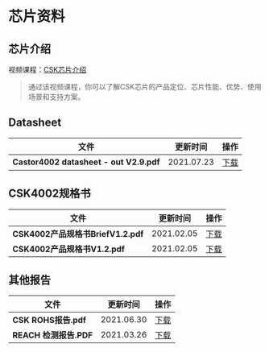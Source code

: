 
# 芯片资料

## 芯片介绍

视频课程：[CSK芯片介绍](https://www.bilibili.com/video/BV1n64y1v7sC)

> 通过该视频课程，你可以了解CSK芯片的产品定位、芯片性能、优势、使用场景和支持方案。

## Datasheet

| 文件                                            | 更新时间   | 操作                                                         |
| ----------------------------------------------- | ---------- | ------------------------------------------------------------ |
| **Castor4002 datasheet - out V2.9.pdf** | 2021.07.23 | [下载](https://iflyos-external.oss-cn-shanghai.aliyuncs.com/public/lsopen/%E8%8A%AF%E7%89%87%E8%B5%84%E6%96%99/Castor4002%20datasheet%20-%20out%20V2.9.pdf) |


## CSK4002规格书

| 文件                               | 更新时间   | 操作                                                         |
| ---------------------------------- | ---------- | ------------------------------------------------------------ |
| **CSK4002产品规格书BriefV1.2.pdf** | 2021.02.05 | [下载](https://open.listenai.com/resource/open/doc_resource%2F%E4%BA%A7%E5%93%81%E4%BB%8B%E7%BB%8D%2F%E4%BA%A7%E5%93%81%E8%A7%84%E6%A0%BC%E4%B9%A6PDF%2F20210204%2FC4203-L02C%E5%8F%8C%E9%BA%A6%E7%A6%BB%E7%BA%BF%E8%AF%AD%E9%9F%B3%E4%BA%A4%E4%BA%92%E8%8A%AF%E7%89%87BriefV1.2.pdf) |
| **CSK4002产品规格书V1.2.pdf**      | 2021.02.05 | [下载](https://open.listenai.com/resource/open/doc_resource%2F%E4%BA%A7%E5%93%81%E4%BB%8B%E7%BB%8D%2F%E4%BA%A7%E5%93%81%E8%A7%84%E6%A0%BC%E4%B9%A6PDF%2F20210204%2FC4203-L02C%E5%8F%8C%E9%BA%A6%E7%A6%BB%E7%BA%BF%E8%AF%AD%E9%9F%B3%E4%BA%A4%E4%BA%92%E8%8A%AF%E7%89%87%E4%BA%A7%E5%93%81%E8%A7%84%E6%A0%BC%E4%B9%A6V1.2.pdf) |


## 其他报告

| 文件                   | 更新时间   | 操作                                                         |
| ---------------------- | ---------- | ------------------------------------------------------------ |
| **CSK ROHS报告.pdf**   | 2021.06.30 | [下载](https://open.listenai.com/resource/open/doc_resource%2FCSK%20Datasheet%2FCSK%20ROHS%E6%8A%A5%E5%91%8A.pdf) |
| **REACH 检测报告.PDF** | 2021.03.26 |[下载](https://open.listenai.com/resource/open/doc_resource%2FCSK%20Datasheet%2FREACH%20%E6%A3%80%E6%B5%8B%E6%8A%A5%E5%91%8A.PDF)|

